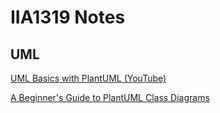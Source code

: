 # IIA1319 Notes

## UML
[UML Basics with PlantUML (YouTube)](https://www.youtube.com/playlist?list=PLrzWQu7Ajpi1w4XAi6leIdvYGEdtHt9j3)

[A Beginner's Guide to PlantUML Class Diagrams](https://www.webdevtutor.net/blog/beginner-guide-plantuml-class-diagrams)

